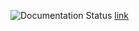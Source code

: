 

![Documentation Status](https://readthedocs.org/projects/sysdl132githubio/badge/?version=latest)
[link](https://sysdl132githubio.readthedocs.io/en/latest/?badge=latest)
      
